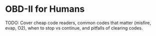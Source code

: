 # OBD-II for Humans

TODO: Cover cheap code readers, common codes that matter (misfire, evap, O2), when to stop vs continue, and pitfalls of clearing codes.

